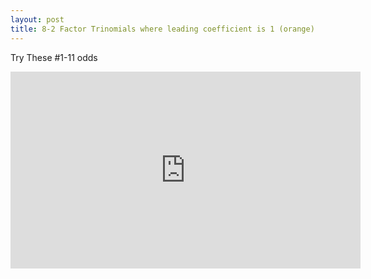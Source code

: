 ```yaml
---
layout: post
title: 8-2 Factor Trinomials where leading coefficient is 1 (orange)
---
```

Try These #1-11 odds
<iframe width="560" height="315" src="https://www.youtube.com/embed/7lgOuxhUAao" frameborder="0" allowfullscreen></iframe>
